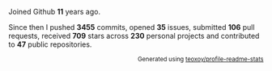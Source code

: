 Joined Github **11** years ago.

Since then I pushed **3455** commits, opened **35** issues, submitted **106** pull requests, received **709** stars across **230** personal projects and contributed to **47** public repositories.

<p align="right"><sub>Generated using <a href="https://github.com/marketplace/actions/profile-readme-stats">teoxoy/profile-readme-stats</a></sub></p>

